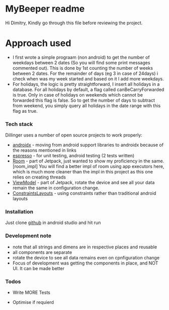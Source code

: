 # MyBeeper readme

Hi Dimitry,
Kindly go through this file before reviewing the project.

# Approach used

  - I first wrote a simple prograam (non android) to get the number of weekdays between 2 dates (So you will find some print messages commented out). This is done by 1st counting the number of weeks between 2 dates. For the remainder of days (eg 3 in case of 24days) i check when was my week started and based on it I add more weekdays.
  - For holidays, the logic is pretty straightforward, I insert all holidays in a database. For all holidays by default, a flag called canBeCarryForwarded is true. Only in case of holidays on weekends which cannot be forwarded this flag is false. So to get the number of days to subtract from weekend, you simply query all holidays in the date range with this flag as true. 

### Tech stack

Dillinger uses a number of open source projects to work properly:

* [androidx] - moving from android support libraries to androidx because of the reasons mentioned in links
* [espresso] - for unit testing, android testing  (2 tests written)
* [Room] - part of Jetpack, just wanted to show my proficiency in the same. [room_impl] You will find a better impl of room using app executors here, which is much more cleaner than the impl in this project as this one relies on creating threads
* [ViewModel] - part of Jetpack, rotate the device and see all your data remain the same in configuration change.
* [ConstraintsLayouts] - using constraints rather than traditional android layouts


### Installation
Just clone  [github](https://github.com/ikartiks/mybeeper) in android studio and hit run

### Development note 
 - note that all strings and dimens are in respective places and reusable
 - all components are separate
 - rotate the device to see all data remains even on cpnfiguration change
 - Focus of development was getting the components in place, and NOT UI. It can be made better

### Todos
 - Write MORE Tests
 - Optimise if requierd



   [androidx]: <https://developer.android.com/jetpack/androidxr>
   [ConstraintsLayouts]: <https://developer.android.com/training/constraint-layout>
   [Room]: <https://developer.android.com/topic/libraries/architecture/room>
   [ViewModel]: <https://developer.android.com/topic/libraries/architecture/viewmodel/>
   [espresso]: <https://developer.android.com/training/testing/espresso>
   